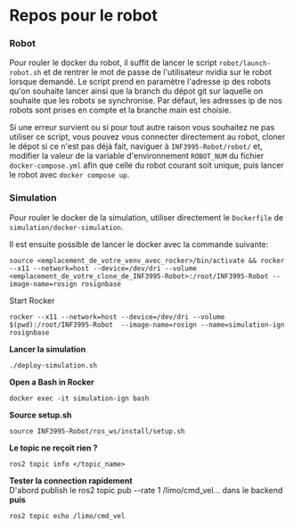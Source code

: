 # Repos pour le robot

### Robot

Pour rouler le docker du robot, il suffit de lancer le script `robot/launch-robot.sh` et de rentrer le mot de passe de l'utilisateur nvidia sur le robot lorsque demandé. Le script prend en paramètre l'adresse ip des robots qu'on souhaite lancer ainsi que la branch du dépot git sur laquelle on souhaite que les robots se synchronise. Par défaut, les adresses ip de nos robots sont prises en compte et la branche main est choisie.

Si une erreur survient ou si pour tout autre raison vous souhaitez ne pas utiliser ce script, vous pouvez vous connecter directement au robot, cloner le dépot si ce n'est pas déjà fait, naviguer à `INF3995-Robot/robot/` et, modifier la valeur de la variable d'environnement `ROBOT_NUM` du fichier `docker-compose.yml` afin que celle du robot courant soit unique, puis lancer le robot avec `docker compose up`.

### Simulation

Pour rouler le docker de la simulation, utiliser directement le `Dockerfile` de `simulation/docker-simulation`.

Il est ensuite possible de lancer le docker avec la commande suivante:

`source <emplacement_de_votre_venv_avec_rocker>/bin/activate && rocker --x11 --network=host --device=/dev/dri --volume <emplacement_de_votre_clone_de_INF3995-Robot>:/root/INF3995-Robot --image-name=rosign rosignbase`


Start Rocker
```
rocker --x11 --network=host --device=/dev/dri --volume $(pwd):/root/INF3995-Robot  --image-name=rosign --name=simulation-ign rosignbase 
```
**Lancer la simulation**
```
./deploy-simulation.sh
```
**Open a Bash in Rocker**
```
docker exec -it simulation-ign bash 
```
**Source setup.sh**
```
source INF3995-Robot/ros_ws/install/setup.sh
```

**Le topic ne reçoit rien ?**
```
ros2 topic info </topic_name>
```

**Tester la connection rapidement**  
D'abord publish le ros2 topic pub --rate 1 /limo/cmd_vel... dans le backend  
**puis**
```
ros2 topic echo /limo/cmd_vel
```
